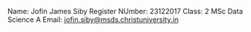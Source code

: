 Name: Jofin James Siby
Register NUmber: 23122017
Class: 2 MSc Data Science A
Email: jofin.siby@msds.christuniversity.in